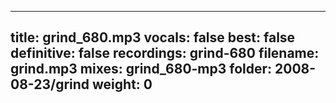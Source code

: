 
---
title: grind_680.mp3
vocals: false
best: false
definitive: false
recordings: grind-680
filename: grind.mp3
mixes: grind_680-mp3
folder: 2008-08-23/grind
weight: 0
---
